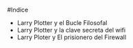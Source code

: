 #Indice

* Larry Plotter y el Bucle Filosofal
* Larry Plotter y la clave secreta del wifi
* Larry Ploter y El prisionero del Firewall
